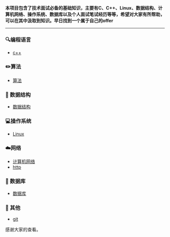 **本项目包含了技术面试必备的基础知识，主要有C、C++、Linux、数据结构、计算机网络、操作系统、数据库以及个人面试笔试经历等等，希望对大家有所帮助，可以在其中汲取到知识。早日找到一个属于自己的offer**

-------

### :mag:编程语言 

- [c++](https://github.com/YKitty/Notes/tree/master/notes/C%2B%2B )

### ✏️算法

- [算法](https://github.com/YKitty/Notes/tree/master/notes/Algorithm )

### 🎯 数据结构 

- [数据结构]()

### 💻操作系统

- [Linux](https://github.com/YKitty/Notes/tree/master/notes/Linux )

### ☁️网络

- [计算机网络]()
- [http](https://github.com/YKitty/Notes/tree/master/notes/Network/http )

### 💾 数据库

- [数据库]()

### 📖 其他 

- [git]()

感谢大家的查看。


